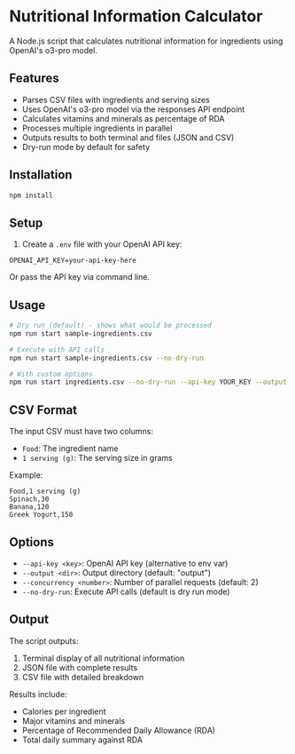 # Nutritional Information Calculator

A Node.js script that calculates nutritional information for ingredients using OpenAI's o3-pro model.

## Features

- Parses CSV files with ingredients and serving sizes
- Uses OpenAI's o3-pro model via the responses API endpoint
- Calculates vitamins and minerals as percentage of RDA
- Processes multiple ingredients in parallel
- Outputs results to both terminal and files (JSON and CSV)
- Dry-run mode by default for safety

## Installation

```bash
npm install
```

## Setup

1. Create a `.env` file with your OpenAI API key:
```
OPENAI_API_KEY=your-api-key-here
```

Or pass the API key via command line.

## Usage

```bash
# Dry run (default) - shows what would be processed
npm run start sample-ingredients.csv

# Execute with API calls
npm run start sample-ingredients.csv --no-dry-run

# With custom options
npm run start ingredients.csv --no-dry-run --api-key YOUR_KEY --output results --concurrency 10
```

## CSV Format

The input CSV must have two columns:
- `Food`: The ingredient name
- `1 serving (g)`: The serving size in grams

Example:
```csv
Food,1 serving (g)
Spinach,30
Banana,120
Greek Yogurt,150
```

## Options

- `--api-key <key>`: OpenAI API key (alternative to env var)
- `--output <dir>`: Output directory (default: "output")
- `--concurrency <number>`: Number of parallel requests (default: 2)
- `--no-dry-run`: Execute API calls (default is dry run mode)

## Output

The script outputs:
1. Terminal display of all nutritional information
2. JSON file with complete results
3. CSV file with detailed breakdown

Results include:
- Calories per ingredient
- Major vitamins and minerals
- Percentage of Recommended Daily Allowance (RDA)
- Total daily summary against RDA